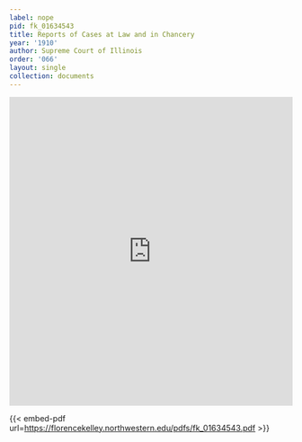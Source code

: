 ```yaml
---
label: nope
pid: fk_01634543
title: Reports of Cases at Law and in Chancery
year: '1910'
author: Supreme Court of Illinois
order: '066'
layout: single
collection: documents
---
```

<iframe src="https://northwestern.app.box.com/embed/s/grlysvyxbxds50wrvknex89hk672xe57?sortColumn=date&view=list" width="100%" height="550" frameborder="0" allowfullscreen webkitallowfullscreen msallowfullscreen></iframe>


{{< embed-pdf url=https://florencekelley.northwestern.edu/pdfs/fk_01634543.pdf >}}